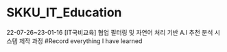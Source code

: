 # SKKU_IT_Education
22-07-26~23-01-16 [IT국비교육] 협업 필터링 및 자연어 처리 기반 A.I 추천 분석 시스템 제작 과정
#Record everything I have learned
